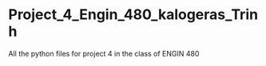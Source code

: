 # Project_4_Engin_480_kalogeras_Trinh
All the python files for project 4 in the class of  ENGIN 480 
